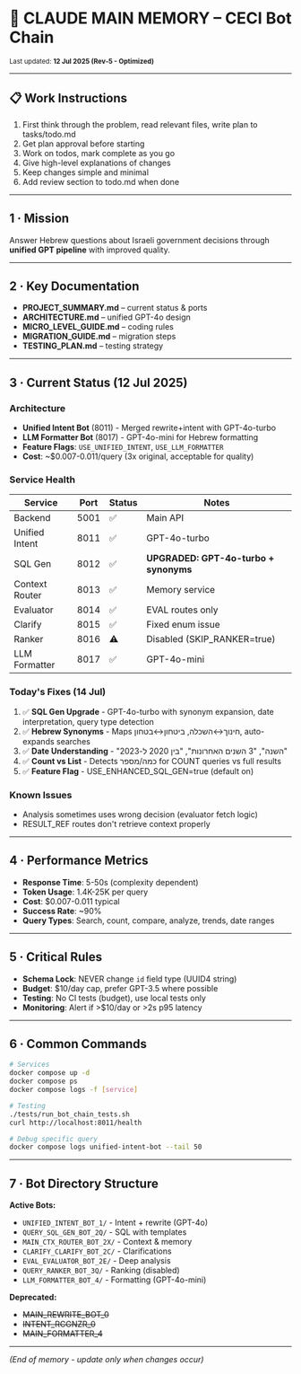 # 🧠 CLAUDE MAIN MEMORY – CECI Bot Chain

<small>Last updated: **12 Jul 2025 (Rev‑5 - Optimized)**</small>

---

## 📋 Work Instructions
1. First think through the problem, read relevant files, write plan to tasks/todo.md
2. Get plan approval before starting
3. Work on todos, mark complete as you go
4. Give high-level explanations of changes
5. Keep changes simple and minimal
6. Add review section to todo.md when done

---

## 1 · Mission
Answer Hebrew questions about Israeli government decisions through **unified GPT pipeline** with improved quality.

---

## 2 · Key Documentation
- **PROJECT_SUMMARY.md** – current status & ports
- **ARCHITECTURE.md** – unified GPT-4o design
- **MICRO_LEVEL_GUIDE.md** – coding rules
- **MIGRATION_GUIDE.md** – migration steps
- **TESTING_PLAN.md** – testing strategy

---

## 3 · Current Status (12 Jul 2025)

### Architecture
- **Unified Intent Bot** (8011) - Merged rewrite+intent with GPT-4o-turbo
- **LLM Formatter Bot** (8017) - GPT-4o-mini for Hebrew formatting
- **Feature Flags**: `USE_UNIFIED_INTENT`, `USE_LLM_FORMATTER`
- **Cost**: ~$0.007-0.011/query (3x original, acceptable for quality)

### Service Health
| Service | Port | Status | Notes |
|---------|------|--------|-------|
| Backend | 5001 | ✅ | Main API |
| Unified Intent | 8011 | ✅ | GPT-4o-turbo |
| SQL Gen | 8012 | ✅ | **UPGRADED: GPT-4o-turbo + synonyms** |
| Context Router | 8013 | ✅ | Memory service |
| Evaluator | 8014 | ✅ | EVAL routes only |
| Clarify | 8015 | ✅ | Fixed enum issue |
| Ranker | 8016 | ⚠️ | Disabled (SKIP_RANKER=true) |
| LLM Formatter | 8017 | ✅ | GPT-4o-mini |

### Today's Fixes (14 Jul)
1. ✅ **SQL Gen Upgrade** - GPT-4o-turbo with synonym expansion, date interpretation, query type detection
2. ✅ **Hebrew Synonyms** - Maps חינוך↔השכלה, ביטחון↔בטחון, auto-expands searches
3. ✅ **Date Understanding** - "השנה", "3 השנים האחרונות", "בין 2020 ל-2023" 
4. ✅ **Count vs List** - Detects כמה/מספר for COUNT queries vs full results
5. ✅ **Feature Flag** - USE_ENHANCED_SQL_GEN=true (default on)

### Known Issues
- Analysis sometimes uses wrong decision (evaluator fetch logic)
- RESULT_REF routes don't retrieve context properly

---

## 4 · Performance Metrics
- **Response Time**: 5-50s (complexity dependent)
- **Token Usage**: 1.4K-25K per query
- **Cost**: $0.007-0.011 typical
- **Success Rate**: ~90%
- **Query Types**: Search, count, compare, analyze, trends, date ranges

---

## 5 · Critical Rules
- **Schema Lock**: NEVER change `id` field type (UUID4 string)
- **Budget**: $10/day cap, prefer GPT-3.5 where possible
- **Testing**: No CI tests (budget), use local tests only
- **Monitoring**: Alert if >$10/day or >2s p95 latency

---

## 6 · Common Commands
```bash
# Services
docker compose up -d
docker compose ps
docker compose logs -f [service]

# Testing
./tests/run_bot_chain_tests.sh
curl http://localhost:8011/health

# Debug specific query
docker compose logs unified-intent-bot --tail 50
```

---

## 7 · Bot Directory Structure
**Active Bots:**
- `UNIFIED_INTENT_BOT_1/` - Intent + rewrite (GPT-4o)
- `QUERY_SQL_GEN_BOT_2Q/` - SQL with templates
- `MAIN_CTX_ROUTER_BOT_2X/` - Context & memory
- `CLARIFY_CLARIFY_BOT_2C/` - Clarifications
- `EVAL_EVALUATOR_BOT_2E/` - Deep analysis
- `QUERY_RANKER_BOT_3Q/` - Ranking (disabled)
- `LLM_FORMATTER_BOT_4/` - Formatting (GPT-4o-mini)

**Deprecated:**
- ~~MAIN_REWRITE_BOT_0~~
- ~~INTENT_RCGNZR_0~~
- ~~MAIN_FORMATTER_4~~

---

*(End of memory - update only when changes occur)*